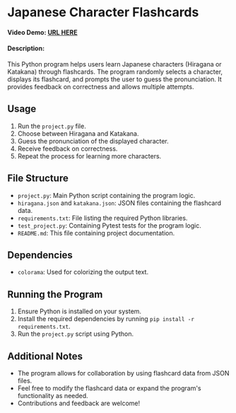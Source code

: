 # Japanese Character Flashcards

#### Video Demo: [URL HERE](https://youtu.be/rBpWYcpnjSM)

#### Description:
This Python program helps users learn Japanese characters (Hiragana or Katakana) through flashcards. The program randomly selects a character, displays its flashcard, and prompts the user to guess the pronunciation. It provides feedback on correctness and allows multiple attempts.

## Usage
1. Run the `project.py` file.
2. Choose between Hiragana and Katakana.
3. Guess the pronunciation of the displayed character.
4. Receive feedback on correctness.
5. Repeat the process for learning more characters.

## File Structure
- `project.py`: Main Python script containing the program logic.
- `hiragana.json` and `katakana.json`: JSON files containing the flashcard data.
- `requirements.txt`: File listing the required Python libraries.
- `test_project.py`: Containing Pytest tests for the program logic.
- `README.md`: This file containing project documentation.

## Dependencies
- `colorama`: Used for colorizing the output text.

## Running the Program
1. Ensure Python is installed on your system.
2. Install the required dependencies by running `pip install -r requirements.txt`.
3. Run the `project.py` script using Python.

## Additional Notes
- The program allows for collaboration by using flashcard data from JSON files.
- Feel free to modify the flashcard data or expand the program's functionality as needed.
- Contributions and feedback are welcome!

